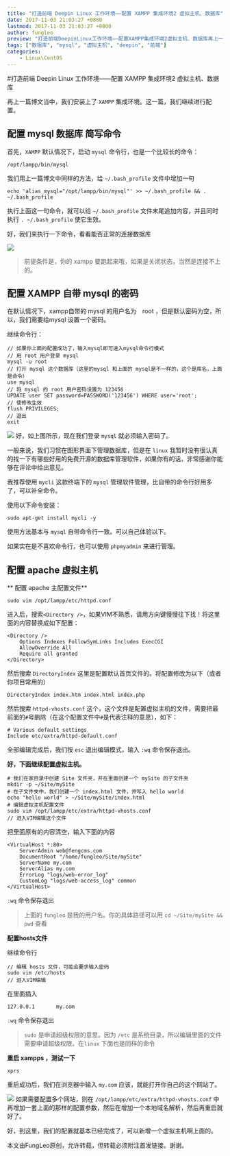 ```yaml
---
title: "打造前端 Deepin Linux 工作环境——配置 XAMPP 集成环境2 虚拟主机、数据库"
date: 2017-11-03 21:03:27 +0800
lastmod: 2017-11-03 21:03:27 +0800
author: fungleo
preview: "打造前端DeepinLinux工作环境——配置XAMPP集成环境2虚拟主机、数据库再上一篇博文当中，我们安装上了XAMPP集成环境。这一篇，我们继续进行配置。配置mysql数据库简写命令首先，XAMPP默认情况下，启动mysql命令行，也是一个比较长的命令：/opt/lampp/bin/mysql我们用上一篇博文中同样的方法，给~/.bash_profile文件中增加"
tags: ["数据库", "mysql", "虚拟主机", "deepin", "前端"]
categories:
    - Linux\CentOS
---
```


#打造前端 Deepin Linux 工作环境——配置 XAMPP 集成环境2 虚拟主机、数据库

再上一篇博文当中，我们安装上了 `XAMPP` 集成环境。这一篇，我们继续进行配置。

## 配置 mysql 数据库 简写命令

首先，`XAMPP` 默认情况下，启动 `mysql` 命令行，也是一个比较长的命令：

```#
/opt/lampp/bin/mysql
```

我们用上一篇博文中同样的方法，给 `~/.bash_profile` 文件中增加一句

```#
echo 'alias mysql="/opt/lampp/bin/mysql"' >> ~/.bash_profile && . ~/.bash_profile
```
执行上面这一句命令，就可以给 `~/.bash_profile` 文件末尾追加内容，并且同时执行 `. ~/.bash_profile` 使它生效。

好，我们来执行一下命令，看看能否正常的连接数据库

![](https://raw.githubusercontent.com/fengcms/articles/master/image/ff/c112002775a23ac0ab92660a338410.png)
> 前提条件是，你的 xampp 要跑起来哦，如果是关闭状态，当然是连接不上的。

## 配置 XAMPP 自带 mysql 的密码

在默认情况下，xampp自带的 mysql 的用户名为　root ，但是默认密码为空，所以，我们需要给mysql 设置一个密码。

继续命令行：

```#
// 如果你上面的配置成功了，输入mysql即可进入mysql命令行模式
// 用 root 用户登录 mysql
mysql -u root
// 打开 mysql 这个数据库（这里的mysql 和上面的 mysql是不一样的，这个是库名，上面是命令）
use mysql
// 将 mysql 的 root 用户密码设置为 123456
UPDATE user SET password=PASSWORD('123456') WHERE user='root';
// 使修改生效
flush PRIVILEGES;
// 退出 
exit
```
![](https://raw.githubusercontent.com/fengcms/articles/master/image/b3/4617c83093940294a9d9690fe5b636.png)
好，如上图所示，现在我们登录 `mysql` 就必须输入密码了。

一般来说，我们习惯在图形界面下管理数据库，但是在 `linux` 我暂时没有很认真的找一下有哪些好用的免费开源的数据库管理软件，如果你有的话，非常感谢你能够在评论中给出意见。

我推荐使用 `mycli` 这款终端下的 `mysql` 管理软件管理，比自带的命令行好用多了，可以补全命令。

使用以下命令安装：

```#
sudo apt-get install mycli -y
```

使用方法基本与 `mysql` 自带命令行一致。可以自己体验以下。

如果实在是不喜欢命令行，也可以使用 `phpmyadmin` 来进行管理。

## 配置 apache 虚拟主机

** 配置 apache 主配置文件**

```#
sudo vim /opt/lampp/etc/httpd.conf
```

进入后，搜索`<Directory />`，如果VIM不熟悉，请用方向键慢慢往下找！将这里面的内容替换成如下配置：

```#
<Directory />
    Options Indexes FollowSymLinks Includes ExecCGI
    AllowOverride All
    Require all granted
</Directory>
```

然后搜索 `DirectoryIndex` 这里是配置默认首页文件的。将配置修改为以下（或者你项目常用的）

```#
DirectoryIndex index.htm index.html index.php
```

然后搜索 `httpd-vhosts.conf` 这个，这个文件是配置虚拟主机的文件，需要把最前面的`#`号删除（在这个配置文件中`#`是代表注释的意思），如下：

```#
# Various default settings
Include etc/extra/httpd-default.conf
```

全部编辑完成后，我们按 `esc` 退出编辑模式，输入 `:wq` 命令保存退出。

**好，下面继续配置虚拟主机。**



```#
# 我们在家目录中创建 Site 文件夹，并在里面创建一个 mySite 的子文件夹
mkdir -p ~/Site/mySite
# 在子文件夹中，我们创建一个 index.html 文件，并写入 hello world
echo "hello world" > ~/Site/mySite/index.html
# 编辑虚拟主机配置文件
sudo vim /opt/lampp/etc/extra/httpd-vhosts.conf
// 进入VIM编辑这个文件
```
把里面原有的内容清空，输入下面的内容
```#
<VirtualHost *:80>
    ServerAdmin web@fengcms.com
    DocumentRoot "/home/fungleo/Site/mySite"
    ServerName my.com
    ServerAlias my.com
    ErrorLog "logs/web-error_log"
    CustomLog "logs/web-access_log" common
</VirtualHost>
```

`:wq` 命令保存退出

>上面的 `fungleo` 是我的用户名。你的具体路径可以用 `cd ~/Site/mySite && pwd` 查看

**配置hosts文件**

继续命令行

```#
// 编辑 hosts 文件，可能会要求输入密码
sudo vim /etc/hosts
// 进入VIM编辑
```
在里面插入
```#
127.0.0.1       my.com
```

`:wq` 命令保存退出

> `sudo` 是申请超级权限的意思。因为 `/etc` 是系统目录，所以编辑里面的文件需要申请超级权限。在`linux` 下面也是同样的命令

**重启 xampps ，测试一下**

```#
xprs
```

重启成功后，我们在浏览器中输入 `my.com` 应该，就能打开你自己的这个网站了。

![](https://raw.githubusercontent.com/fengcms/articles/master/image/ae/0513e9e288b288da03b26ab7640d2d.png)
如果需要配置多个网站，则在 `/opt/lampp/etc/extra/httpd-vhosts.conf` 中再增加一套上面的那样的配置参数，然后在增加一个本地域名解析，然后再重启就好了。

好，到这里，我们的配置就基本已经完成了，可以新增一个虚拟主机啊上面的。

本文由FungLeo原创，允许转载，但转载必须附注首发链接。谢谢。